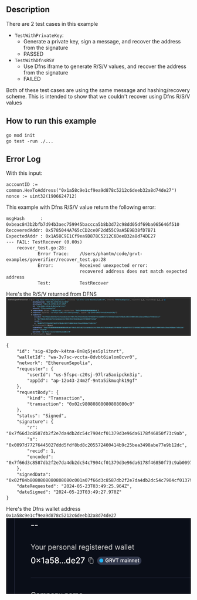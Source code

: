 ## Description
There are 2 test cases in this example
- `TestWithPrivateKey`:
  - Generate a private key, sign a message, and recover the address from the signature
  - PASSED
- `TestWithDfnsRSV`
  - Use Dfns iframe to generate R/S/V values, and recover the address from the signature
  - FAILED

Both of these test cases are using the same message and hashing/recovery scheme. This is intended to show that we couldn't recover using Dfns R/S/V values

## How to run this example
```
go mod init
go test -run ./...
```

## Error Log
With this input:
```
accountID := common.HexToAddress("0x1a58c9e1cf9ea9d878c5212c6deeb32a8d74de27")
nonce := uint32(1906624712)
```

This example with Dfns R/S/V value return the following error:

```
msgHash      : 0xbeac843b2bfb7d94b3aec759945baccca5b8b3d72c98dd05df69ba065646f510
RecoveredAddr: 0x5785044A765cCD2ce0F2dd55C9aA5E9B38fD7B71
ExpectedAddr : 0x1A58C9E1Cf9ea9D878C5212C6DeeB32a8d74DE27
--- FAIL: TestRecover (0.00s)
    recover_test.go:28:
        	Error Trace:	/Users/phamtm/code/grvt-examples/goverifier/recover_test.go:28
        	Error:      	Received unexpected error:
        	            	recovered address does not match expected address
        	Test:       	TestRecover
```

Here's the R/S/V returned from DFNS
![Log payload](./img_dfns_sdk_01.png "Log payload")
```
{
    "id": "sig-43pdv-k4tna-8n8q5jes5plitnrt",
    "walletId": "wa-3v7sc-vccta-8dvbt6ialom8cvr0",
    "network": "EthereumSepolia",
    "requester": {
        "userId": "us-5fspc-c20sj-97lra5aoipckn3ip",
        "appId": "ap-12o43-24m2f-9nta5ikmuqhk19gf"
    },
    "requestBody": {
        "kind": "Transaction",
        "transaction": "0x02c98080808080808080c0"
    },
    "status": "Signed",
    "signature": {
        "r": "0x7f66d3c8587db2f2e7da4db2dc54c7904cf01379d3e96da6178f46850f73c9ab",
        "s": "0x0097d77276445027ddd5fdf8bd8c205572400414b9c25bea3498abe77e9b12dc",
        "recid": 1,
        "encoded": "0x7f66d3c8587db2f2e7da4db2dc54c7904cf01379d3e96da6178f46850f73c9ab0097d77276445027ddd5fdf8bd8c205572400414b9c25bea3498abe77e9b12dc1c"
    },
    "signedData": "0x02f84b8080808080808080c001a07f66d3c8587db2f2e7da4db2dc54c7904cf01379d3e96da6178f46850f73c9ab9f97d77276445027ddd5fdf8bd8c205572400414b9c25bea3498abe77e9b12dc",
    "dateRequested": "2024-05-23T03:49:25.964Z",
    "dateSigned": "2024-05-23T03:49:27.970Z"
}
```

Here's the Dfns wallet address `0x1a58c9e1cf9ea9d878c5212c6deeb32a8d74de27`
![](img_dfns_wallet.png)
